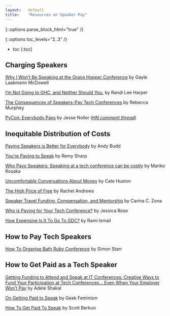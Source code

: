 ```yaml
---
layout:   default
title:    "Resources on Speaker Pay"
---
```


{::options parse_block_html="true" /}

{::options toc_levels="2..3" /}
* toc
{:toc}


## Charging Speakers

[Why I Won’t Be Speaking at the Grace Hopper Conference](https://medium.com/@gayle/why-i-won-t-be-speaking-at-grace-hopper-2071df640fc2#.td9r0nfok) by Gayle Laakmann McDowell

[I’m Not Going to GHC, and Neither Should You.](https://blog.randi.io/2015/06/08/im-not-going-to-ghc-and-neither-should-you/) by Randi Lee Harper

[The Consequences of Speakers-Pay Tech Conferences](https://medium.com/@rmurphey/the-consequences-of-speakers-pay-tech-conferences-b2ca9489d7f3#.60akruhw1) by Rebecca Murphey

[PyCon: Everybody Pays](http://jessenoller.com/blog/2011/05/25/pycon-everybody-pays) by Jesse Noller (*[HN comment thread](https://news.ycombinator.com/item?id=2583651)*)


## Inequitable Distribution of Costs

[Paying Speakers is Better for Everybody](http://www.andybudd.com/archives/2013/08/paying_speakers_is_better_for_everybody/) by Andy Budd

[You're Paying to Speak](https://remysharp.com/2014/03/07/youre-paying-to-speak) by Remy Sharp

[Who Pays Speakers: Speaking at a tech conference can be costly](http://whopays.techspeakers.info/) by Mariko Kosaka

[Uncomfortable Conversations About Money](http://www.catehuston.com/blog/2015/08/05/uncomfortable-conversations-about-money/) by Cate Huston

[The High Price of Free](http://alistapart.com/article/the-high-price-of-free) by Rachel Andrews

[Speaker Travel Funding, Compensation, and Mentorship](https://storify.com/cczona/speaker-travel-funding-pay-talk-development-suppor) by Carina C. Zona

[Who is Paying for Your Tech Conference?](https://storify.com/jesslynnrose/who-is-paying-for-your-tech-confrences) by Jessica Rose

[How Expensive Is It To Go To GDC?](http://ramiismail.com/2016/01/how-much-does-it-cost-to-go-to-gdc/) by Rami Ismail


## How to Pay Tech Speakers

[How To Organise Bath Ruby Conference](http://simonstarr.com/2015/10/11/how-to-organise-bath-ruby-conference/) by Simon Starr


## How to Get Paid as a Tech Speaker

[Getting Funding to Attend and Speak at IT Conferences: Creative Ways to Fund Your Participation at Tech Conferences… Even When Your Employer Won’t Pay](https://modelviewculture.com/pieces/getting-funding-to-attend-and-speak-at-it-conferences) by Adele Shakal

[On Getting Paid to Speak](http://geekfeminism.org/2015/01/22/on-getting-paid-to-speak/) by Geek Feminism

[How To Get Paid To Speak](http://scottberkun.com/2012/how-to-get-paid-to-speak/) by Scott Berkun


